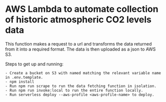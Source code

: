 # AWS Lambda to automate collection of historic atmospheric CO2 levels data

This function makes a request to a url and transforms the data returned from it into a required format. The data is then uploaded as a json to AWS S3.

Steps to get up and running:

```
- Create a bucket on S3 with named matching the relevant variable name in .env.template.
- npm install
- Run npm run scrape to run the data fetching function in isolation.
- Run npm run invoke:local to run the entire function locally.
- Run serverless deploy --aws-profile <aws-profile-name> to deploy.

```
